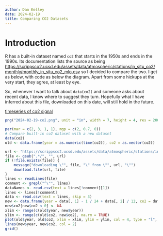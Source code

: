 ```yaml
---
author: Dan Kelley
date: 2024-02-19
title: Comparing CO2 Datasets
---
```


# Introduction

R has a built-in dataset named `co2` that starts in the 1950s and ends in the
1990s. Its documentation lists the source as being
https://scrippsco2.ucsd.edu/assets/data/atmospheric/stations/in_situ_co2/monthly/monthly_in_situ_co2_mlo.csv
so I decided to compare the two. I get as below, with code as below the
diagram.  Apart from some hickups at the very start, they agree, at least by eye.

So, whenever I want to talk about `data(co2)` and someone asks about recent
data, I know where to suggest they turn.  Hopefully what I have inferred about
this file, downloaded on this date, will still hold in the future.

[timeseries of co2 signal](/dek_blog/docs/assets/images/2024-02-19-co2.png) 

```R
png("2024-02-19-co2.png", unit = "in", width = 7, height = 4, res = 200)

par(mar = c(2, 3, 1, 1), mgp = c(2, 0.7, 0))
# Compare built-in co2 dataset with a new dataset
data(co2)
old <- data.frame(year = as.numeric(time(co2)), co2 = as.vector(co2))

url <- "https://scrippsco2.ucsd.edu/assets/data/atmospheric/stations/in_situ_co2/monthly/monthly_in_situ_co2_mlo.csv"
file <- gsub(".*/", "", url)
if (!file.exists(file)) {
    message("downloading \"", file, "\" from \"", url, "\"")
    download.file(url, file)
}
lines <- readLines(file)
comment <- grepl("^\"", lines)
dataNames <- read.csv(text = lines[!comment][1])
lines <- lines[!comment]
data <- read.csv(text = lines, skip = 3)
new <- data.frame(year = data[, 1] - 1 / 24 + data[, 2] / 12, co2 = data[, 5])
new$co2[new$co2 < 0] <- NA
xlim <- range(c(old$year, new$year))
ylim <- range(c(old$co2, new$co2), na.rm = TRUE)
plot(old$year, old$co2, xlim = xlim, ylim = ylim, col = 4, type = "l", lwd = 2)
lines(new$year, new$co2, col = 2)
grid()
```
